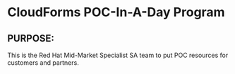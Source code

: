 # CloudForms POC-In-A-Day Program

## PURPOSE:
This is the Red Hat Mid-Market Specialist SA team to put POC resources for customers and partners.
